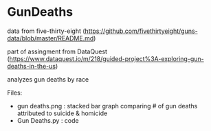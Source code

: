 # GunDeaths
data from five-thirty-eight (https://github.com/fivethirtyeight/guns-data/blob/master/README.md)

part of assingment from DataQuest (https://www.dataquest.io/m/218/guided-project%3A-exploring-gun-deaths-in-the-us)

analyzes gun deaths by race

Files:
- gun deaths.png : stacked bar graph comparing # of gun deaths attributed to suicide & homicide
- Gun Deaths.py : code
